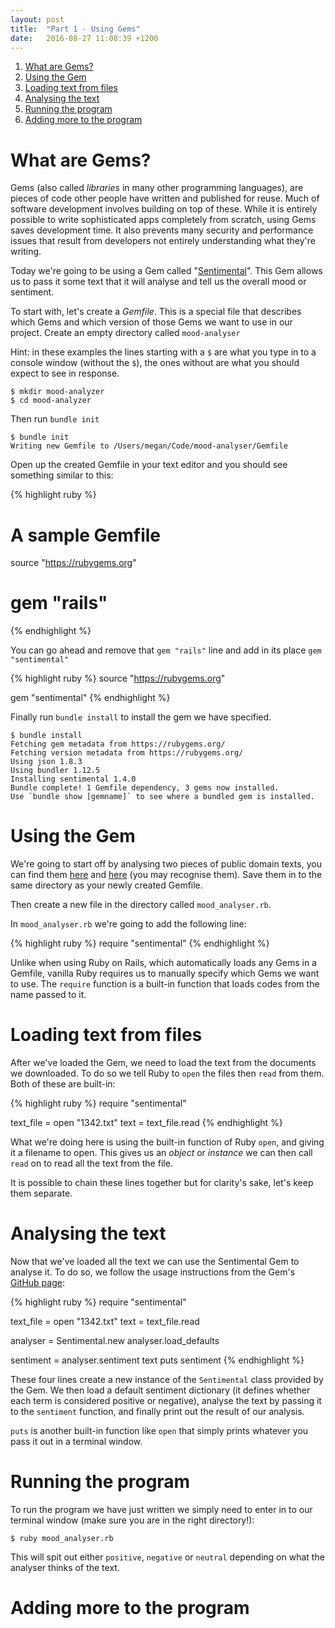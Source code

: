 ```yaml
---
layout: post
title:  "Part 1 - Using Gems"
date:   2016-08-27 11:08:39 +1200
---
```


1. [What are Gems?](#what-are-gems)
2. [Using the Gem](#using-the-gem)
3. [Loading text from files](#loading-text-from-files)
4. [Analysing the text](#analysing-the-text)
5. [Running the program](#running-the-program)
6. [Adding more to the program](#adding-more-to-the-program)

# What are Gems?

Gems (also called _libraries_ in many other programming languages), are pieces of code other people have written and published for reuse. Much of software development involves building on top of these. While it is entirely possible to write sophisticated apps completely from scratch, using Gems saves development time. It also prevents many security and performance issues that result from developers not entirely understanding what they're writing.

Today we're going to be using a Gem called "[Sentimental][sentimental]". This Gem allows us to pass it some text that it will analyse and tell us the overall mood or sentiment.

To start with, let's create a _Gemfile_. This is a special file that describes which Gems and which version of those Gems we want to use in our project. Create an empty directory called `mood-analyser`

Hint: in these examples the lines starting with a `$` are what you type in to a console window (without the `$`), the ones without are what you should expect to see in response.

```
$ mkdir mood-analyzer
$ cd mood-analyzer
```

Then run `bundle init`

```
$ bundle init
Writing new Gemfile to /Users/megan/Code/mood-analyser/Gemfile
```

Open up the created Gemfile in your text editor and you should see something similar to this:

{% highlight ruby %}
# A sample Gemfile
source "https://rubygems.org"

# gem "rails"
{% endhighlight %}

You can go ahead and remove that `gem "rails"` line and add in its place `gem "sentimental"`

{% highlight ruby %}
source "https://rubygems.org"

gem "sentimental"
{% endhighlight %}

Finally run `bundle install` to install the gem we have specified.

```
$ bundle install
Fetching gem metadata from https://rubygems.org/
Fetching version metadata from https://rubygems.org/
Using json 1.8.3
Using bundler 1.12.5
Installing sentimental 1.4.0
Bundle complete! 1 Gemfile dependency, 3 gems now installed.
Use `bundle show [gemname]` to see where a bundled gem is installed.
```

# Using the Gem

We're going to start off by analysing two pieces of public domain texts, you can find them [here][file1] and [here][file2] (you may recognise them). Save them in to the same directory as your newly created Gemfile.

Then create a new file in the directory called `mood_analyser.rb`.

In `mood_analyser.rb` we're going to add the following line:

{% highlight ruby %}
require "sentimental"
{% endhighlight %}

Unlike when using Ruby on Rails, which automatically loads any Gems in a Gemfile, vanilla Ruby requires us to manually specify which Gems we want to use. The `require` function is a built-in function that loads codes from the name passed to it.

# Loading text from files

After we've loaded the Gem, we need to load the text from the documents we downloaded. To do so we tell Ruby to `open` the files then `read` from them. Both of these are built-in:

{% highlight ruby %}
require "sentimental"

text_file = open "1342.txt"
text = text_file.read
{% endhighlight %}

What we're doing here is using the built-in function of Ruby `open`, and giving it a filename to open. This gives us an _object_ or _instance_ we can then call `read` on to read all the text from the file.

It is possible to chain these lines together but for clarity's sake, let's keep them separate.

# Analysing the text

Now that we've loaded all the text we can use the Sentimental Gem to analyse it. To do so, we follow the usage instructions from the Gem's [GitHub page][sentimental]:

{% highlight ruby %}
require "sentimental"

text_file = open "1342.txt"
text = text_file.read

analyser = Sentimental.new
analyser.load_defaults

sentiment = analyser.sentiment text
puts sentiment
{% endhighlight %}

These four lines create a new instance of the `Sentimental` class provided by the Gem. We then load a default sentiment dictionary (it defines whether each term is considered positive or negative), analyse the text by passing it to the `sentiment` function, and finally print out the result of our analysis.

`puts` is another built-in function like `open` that simply prints whatever you pass it out in a terminal window.

# Running the program

To run the program we have just written we simply need to enter in to our terminal window (make sure you are in the right directory!):

```
$ ruby mood_analyser.rb
```

This will spit out either `positive`, `negative` or `neutral` depending on what the analyser thinks of the text.

# Adding more to the program



[sentimental]: https://github.com/7compass/sentimental
[file1]: {{site.github.url}}/txt/1342.txt
[file2]: {{site.github.url}}/txt/17192.txt
